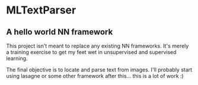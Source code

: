 # MLTextParser

## A hello world NN framework
This project isn't meant to replace any existing NN frameworks. It's merely a training exercise to get my feet wet in unsupervised and supervised learning.

The final objective is to locate and parse text from images. I'll probably start using lasagne or some other framework after this... this is a lot of work :)

